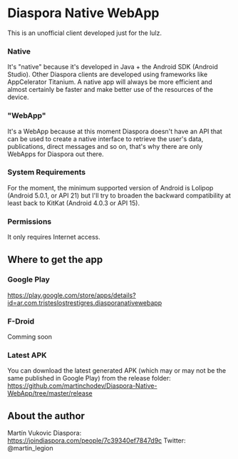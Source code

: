 # Diaspora Native WebApp

This is an unofficial client developed just for the lulz.

### Native
It's "native" because it's developed in Java + the Android SDK (Android Studio).
Other Diaspora clients are developed using frameworks like AppCelerator Titanium. A native app will always be more efficient and almost certainly be faster and make better use of the resources of the device.

### "WebApp"
It's a WebApp because at this moment Diaspora doesn't have an API that can be used to create a native interface to retrieve the user's data, publications, direct messages and so on, that's why there are only WebApps for Diaspora out there.

### System Requirements

For the moment, the minimum supported version of Android is Lolipop (Android 5.0.1, or API 21) but I'll try to broaden the backward compatibility at least back to KitKat (Android 4.0.3 or API 15).

### Permissions

It only requires Internet access.

## Where to get the app

### Google Play

https://play.google.com/store/apps/details?id=ar.com.tristeslostrestigres.diasporanativewebapp

### F-Droid

Comming soon

### Latest APK

You can download the latest generated APK (which may or may not be the same published in Google Play) from the release folder:
https://github.com/martinchodev/Diaspora-Native-WebApp/tree/master/release

## About the author

Martín Vukovic
Diaspora: https://joindiaspora.com/people/7c39340ef7847d9c
Twitter: @martin_legion


